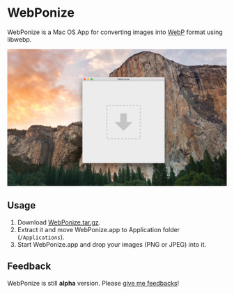 
# WebPonize

WebPonize is a Mac OS App for converting images into [WebP](https://developers.google.com/speed/webp/) format using libwebp.

![](webponize.jpg)

## Usage

1. Download [WebPonize.tar.gz](https://1000ch.github.io/webponize/webponize.tar.gz).
2. Extract it and move WebPonize.app to Application folder (`/Applications`).
3. Start WebPonize.app and drop your images (PNG or JPEG) into it.

## Feedback

WebPonize is still **alpha** version. Please [give me feedbacks](https://github.com/1000ch/webponize/issues)!

